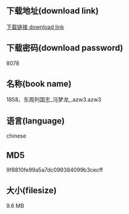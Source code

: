 ## 下载地址(download link)
[下载链接 download link](https://voluble-croquembouche-d321dc.netlify.app/?s=1858%E3%80%81%E4%B8%9C%E5%91%A8%E5%88%97%E5%9B%BD%E5%BF%97_%E5%86%AF%E6%A2%A6%E9%BE%99_.azw3)

## 下载密码(download password)
8078

## 名称(book name)
1858、东周列国志_冯梦龙_.azw3.azw3

## 语言(language)
chinese

## MD5
9f8810fe99a5a7dc099384099b3cecff

## 大小(filesize)
9.6 MB
